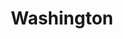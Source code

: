 ---
title: "Washington"
hashtag: washington
borders:
  - Canada
  - Idaho
  - Oregon
  - Pacific Ocean
tags:
  - State
  - Puget Sound
  - United States
---